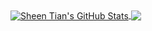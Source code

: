 <!--
### Hi there 👋
**tishion/tishion** is a ✨ _special_ ✨ repository because its `README.md` (this file) appears on your GitHub profile.

Here are some ideas to get you started:

- 🔭 I’m currently working on ...
- 🌱 I’m currently learning ...
- 👯 I’m looking to collaborate on ...
- 🤔 I’m looking for help with ...
- 💬 Ask me about ...
- 📫 How to reach me: ...
- 😄 Pronouns: ...
- ⚡ Fun fact: ...
-->

<a href="https://github.com/tishion">
  <img align="center" src="https://github-readme-stats.vercel.app/api?username=tishion&show_icons=true&line_height=40&count_private=true&theme=dark" alt="Sheen Tian's GitHub Stats" />
</a>

<a href="https://github.com/tishion">
  <img align="center" src="https://github-readme-stats.vercel.app/api/top-langs/?username=tishion&&hide=cmake&langs_count=5&line_height=35&theme=dark" />
</a>

<!--
# <div align="center">[⚡Job Opportunity 招聘⚡](https://github.com/tishion/Job-Opportunity)</div>
-->
